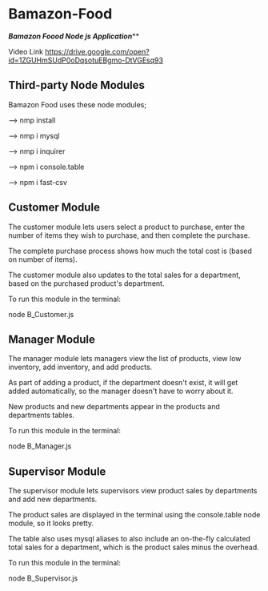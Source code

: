 # Bamazon-Food

*******************Bamazon Foood Node js Application*********************

Video Link
https://drive.google.com/open?id=1ZGUHmSUdP0oDqsotuEBgmo-DtVGEsq93

Third-party Node Modules
-------------------------------------------------------------------------------------------------------------------------------------------
Bamazon Food uses these node modules;

--> nmp install

--> nmp i mysql

--> nmp i inquirer

--> npm i console.table

--> npm i fast-csv



Customer Module
-------------------------------------------------------------------------------------------------------------------------------------------
The customer module lets users select a product to purchase, enter the number of items they wish to purchase, and then complete the purchase.

The complete purchase process shows how much the total cost is (based on number of items).

The customer module also updates to the total sales for a department, based on the purchased product's department.

To run this module in the terminal:

node B_Customer.js


Manager Module
-------------------------------------------------------------------------------------------------------------------------------------------
The manager module lets managers view the list of products, view low inventory, add inventory, and add products.

As part of adding a product, if the department doesn't exist, it will get added automatically, so the manager doesn't have to worry about it.

New products and new departments appear in the products and departments tables.

To run this module in the terminal:

node B_Manager.js

Supervisor Module
-------------------------------------------------------------------------------------------------------------------------------------------
The supervisor module lets supervisors view product sales by departments and add new departments.

The product sales are displayed in the terminal using the console.table node module, so it looks pretty.

The table also uses mysql aliases to also include an on-the-fly calculated total sales for a department, which is the product sales minus the overhead.

To run this module in the terminal:

node B_Supervisor.js